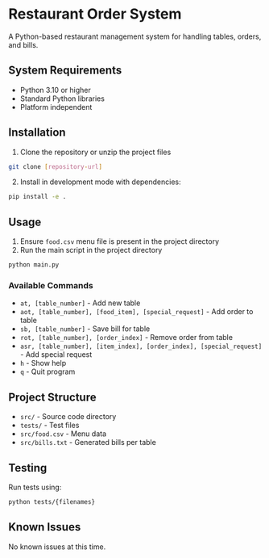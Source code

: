 # Restaurant Order System

A Python-based restaurant management system for handling tables, orders, and bills.

## System Requirements

- Python 3.10 or higher
- Standard Python libraries
- Platform independent

## Installation

1. Clone the repository or unzip the project files

```bash
git clone [repository-url]
```

2. Install in development mode with dependencies:

```bash
pip install -e .
```

## Usage

1. Ensure `food.csv` menu file is present in the project directory
2. Run the main script in the project directory

```bash
python main.py
```

### Available Commands

- `at, [table_number]` - Add new table
- `aot, [table_number], [food_item], [special_request]` - Add order to table
- `sb, [table_number]` - Save bill for table
- `rot, [table_number], [order_index]` - Remove order from table
- `asr, [table_number], [item_index], [order_index], [special_request]` - Add special request
- `h` - Show help
- `q` - Quit program

## Project Structure

- `src/` - Source code directory
- `tests/` - Test files
- `src/food.csv` - Menu data
- `src/bills.txt` - Generated bills per table

## Testing

Run tests using:

```bash
python tests/{filenames}
```

## Known Issues

No known issues at this time.
